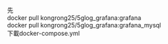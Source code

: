 先   
docker pull kongrong25/5glog_grafana:grafana  
docker pull kongrong25/5glog_grafana:grafana_mysql  
下載docker-compose.yml  
